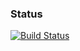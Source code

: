 ### Status
[![Build Status](https://travis-ci.com/zaha0077/csci3010_pe6.png)](https://travis-ci.com/zaha0077/csci3010_pe6)